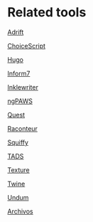 
Related tools
=============

[Adrift](http://www.adrift.co)

[ChoiceScript](https://www.choiceofgames.com/make-your-own-games/choicescript-intro/)

[Hugo](http://www.generalcoffee.com/hugo/gethugo.html)

[Inform7](inform7.com)

[Inklewriter](http://www.inklestudios.com/inklewriter/)

[ngPAWS](http://www.ngpaws.com)

[Quest](http://textadventures.co.uk/quest)

[Raconteur](http://raconteur.readthedocs.io)

[Squiffy](http://textadventures.co.uk/squiffy)

[TADS](http://www.tads.org)

[Texture](https://texturewriter.com)

[Twine](http://twinery.org)

[Undum](http://undum.com)

[Archivos](https://archivos.digital)

